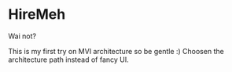 # HireMeh
Wai not?

This is my first try on MVI architecture so be gentle :)
Choosen the architecture path instead of fancy UI.
